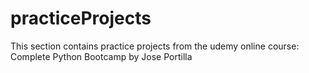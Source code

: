 # practiceProjects
This section contains practice projects from the udemy online course: Complete Python Bootcamp by Jose Portilla
